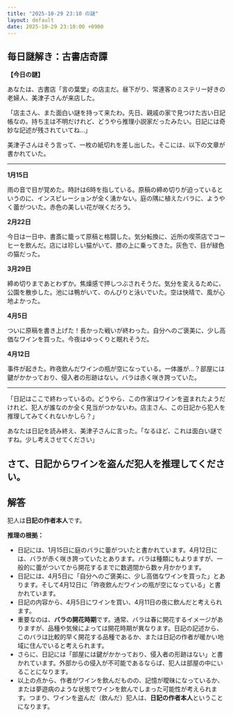 ```yaml
---
title: "2025-10-29 23:10 の謎"
layout: default
date: 2025-10-29 23:10:00 +0900
---
```

## 毎日謎解き：古書店奇譚

**【今日の謎】**

あなたは、古書店「言の葉堂」の店主だ。昼下がり、常連客のミステリー好きの老婦人、美津子さんが来店した。

「店主さん、また面白い謎を持って来たわ。先日、親戚の家で見つけた古い日記帳なの。持ち主は不明だけれど、どうやら推理小説家だったみたい。日記には奇妙な記述が残されていてね…」

美津子さんはそう言って、一枚の紙切れを差し出した。そこには、以下の文章が書かれていた。

---

**1月15日**

雨の音で目が覚めた。時計は6時を指している。原稿の締め切りが迫っているというのに、インスピレーションが全く湧かない。庭の隅に植えたバラに、ようやく蕾がついた。赤色の美しい花が咲くだろう。

**2月22日**

今日は一日中、書斎に籠って原稿と格闘した。気分転換に、近所の喫茶店でコーヒーを飲んだ。店には珍しい猫がいて、膝の上に乗ってきた。灰色で、目が緑色の猫だった。

**3月29日**

締め切りまであとわずか。焦燥感で押しつぶされそうだ。気分を変えるために、公園を散歩した。池には鴨がいて、のんびりと泳いでいた。空は快晴で、風が心地よかった。

**4月5日**

ついに原稿を書き上げた！長かった戦いが終わった。自分へのご褒美に、少し高価なワインを買った。今夜はゆっくりと眠れそうだ。

**4月12日**

事件が起きた。昨夜飲んだワインの瓶が空になっている。一体誰が…？部屋には鍵がかかっており、侵入者の形跡はない。バラは赤く咲き誇っていた。

---

「日記はここで終わっているの。どうやら、この作家はワインを盗まれたようだけれど、犯人が誰なのか全く見当がつかないわ。店主さん、この日記から犯人を推理してみてくれないかしら？」

あなたは日記を読み終え、美津子さんに言った。「なるほど、これは面白い謎ですね。少し考えさせてください」

**さて、日記からワインを盗んだ犯人を推理してください。**
---
## 解答

犯人は**日記の作者本人**です。

**推理の根拠：**

*   日記には、1月15日に庭のバラに蕾がついたと書かれています。4月12日には、バラが赤く咲き誇っていたとあります。バラは種類にもよりますが、一般的に蕾がついてから開花するまでに数週間から数ヶ月かかります。
*   日記には、4月5日に「自分へのご褒美に、少し高価なワインを買った」とあります。そして4月12日に「昨夜飲んだワインの瓶が空になっている」と書かれています。
*   日記の内容から、4月5日にワインを買い、4月11日の夜に飲んだと考えられます。
*   重要なのは、**バラの開花時期**です。通常、バラは春に開花するイメージがありますが、品種や気候によっては開花時期が異なります。日記の記述から、このバラは比較的早く開花する品種であるか、または日記の作者が暖かい地域に住んでいると考えられます。
*   さらに、日記には「部屋には鍵がかかっており、侵入者の形跡はない」と書かれています。外部からの侵入が不可能であるならば、犯人は部屋の中にいることになります。
*   以上の点から、作者がワインを飲んだものの、記憶が曖昧になっているか、または夢遊病のような状態でワインを飲んでしまった可能性が考えられます。つまり、ワインを盗んだ（飲んだ）犯人は、**日記の作者本人**ということになります。
